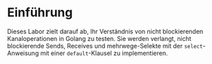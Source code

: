# Einführung

Dieses Labor zielt darauf ab, Ihr Verständnis von nicht blockierenden Kanaloperationen in Golang zu testen. Sie werden verlangt, nicht blockierende Sends, Receives und mehrwege-Selekte mit der `select`-Anweisung mit einer `default`-Klausel zu implementieren.
